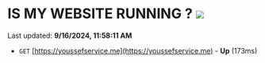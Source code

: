 # IS MY WEBSITE RUNNING ? [![](https://img.shields.io/static/v1?label=Sponsor&message=%E2%9D%A4&logo=GitHub&color=%23fe8e86)](https://github.com/sponsors/Youssef-Lehmam)

Last updated: **9/16/2024, 11:58:11 AM**

- `GET` [https://youssefservice.me](https://youssefservice.me) - **Up** (173ms)
